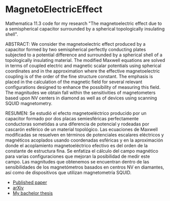 # MagnetoElectricEffect
Mathematica 11.3 code for my research "The magnetoelectric effect due to a semispherical capacitor surrounded by a spherical topologically insulating shell".

ABSTRACT: We consider the magnetoelectric effect produced by a capacitor formed by two semispherical perfectly conducting plates subjected to a potential difference and surrounded by a spherical shell of a topologically insulating material. The modified Maxwell equations are solved in terms of coupled electric and magnetic scalar potentials using spherical coordinates and in the approximation where the effective magnetoelectric coupling is of the order of the fine structure constant. The emphasis is placed in the calculation of the magnetic field for several relevant configurations designed to enhance the possibility of measuring this field. The magnitudes we obtain fall within the sensitivities of magnetometers based upon NV centers in diamond as well as of devices using scanning SQUID magnetometry.

RESUMEN: Se estudió el efecto magnetoeléctrico producido por un capacitor formado por dos placas semiesféricas perfectamente conductoras sometidas a una diferencia de potencial y rodeadas por cascarón esférico de un material topológico. Las ecuaciones de Maxwell modificadas se resuelven en términos de potenciales escalares eléctricos y magnéticos acoplados usando coordenadas esféricas y en la aproximación donde el acoplamiento magnetoeléctrico efectivo es del orden de la constante de estructura fina. Se enfatiza el cálculo del campo magnético para varias configuraciones que mejoran la posibilidad de medir este campo. Las magnitudes que obtenemos se encuentran dentro de las sensibilidades de los magnetómetros basados en centros NV en diamantes, así como de dispositivos que utilizan magnetometría SQUID.

* [Published paper](https://iopscience.iop.org/article/10.1088/1402-4896/aba584)
* [arXiv](https://arxiv.org/abs/2007.09779)
* [My bachelor thesis](https://ru.dgb.unam.mx/handle/DGB_UNAM/TES01000803928)

